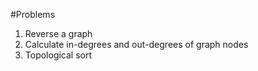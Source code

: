 #Problems

1. Reverse a graph
2. Calculate in-degrees and out-degrees of graph nodes
3. Topological sort
